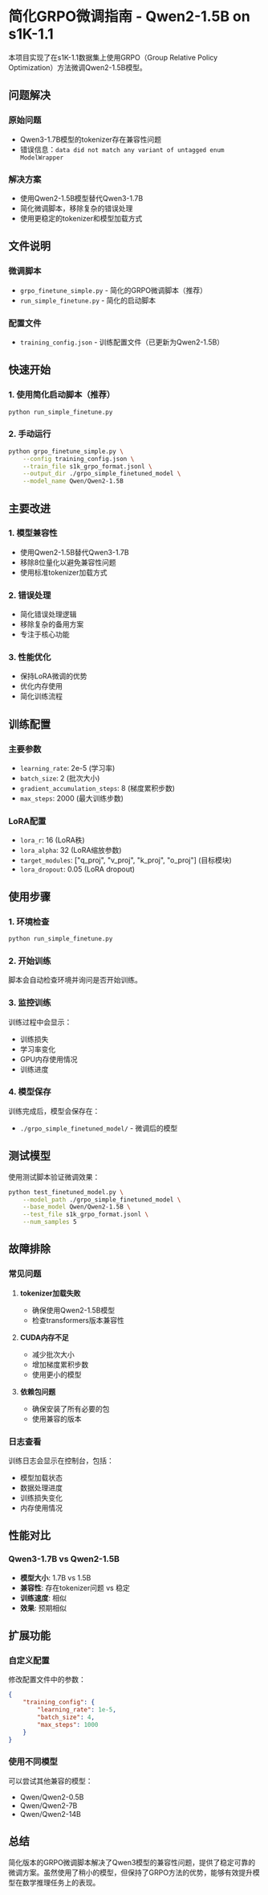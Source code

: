# 简化GRPO微调指南 - Qwen2-1.5B on s1K-1.1

本项目实现了在s1K-1.1数据集上使用GRPO（Group Relative Policy Optimization）方法微调Qwen2-1.5B模型。

## 问题解决

### 原始问题
- Qwen3-1.7B模型的tokenizer存在兼容性问题
- 错误信息：`data did not match any variant of untagged enum ModelWrapper`

### 解决方案
- 使用Qwen2-1.5B模型替代Qwen3-1.7B
- 简化微调脚本，移除复杂的错误处理
- 使用更稳定的tokenizer和模型加载方式

## 文件说明

### 微调脚本
- `grpo_finetune_simple.py` - 简化的GRPO微调脚本（推荐）
- `run_simple_finetune.py` - 简化的启动脚本

### 配置文件
- `training_config.json` - 训练配置文件（已更新为Qwen2-1.5B）

## 快速开始

### 1. 使用简化启动脚本（推荐）

```bash
python run_simple_finetune.py
```

### 2. 手动运行

```bash
python grpo_finetune_simple.py \
    --config training_config.json \
    --train_file s1k_grpo_format.jsonl \
    --output_dir ./grpo_simple_finetuned_model \
    --model_name Qwen/Qwen2-1.5B
```

## 主要改进

### 1. 模型兼容性
- 使用Qwen2-1.5B替代Qwen3-1.7B
- 移除8位量化以避免兼容性问题
- 使用标准tokenizer加载方式

### 2. 错误处理
- 简化错误处理逻辑
- 移除复杂的备用方案
- 专注于核心功能

### 3. 性能优化
- 保持LoRA微调的优势
- 优化内存使用
- 简化训练流程

## 训练配置

### 主要参数
- `learning_rate`: 2e-5 (学习率)
- `batch_size`: 2 (批次大小)
- `gradient_accumulation_steps`: 8 (梯度累积步数)
- `max_steps`: 2000 (最大训练步数)

### LoRA配置
- `lora_r`: 16 (LoRA秩)
- `lora_alpha`: 32 (LoRA缩放参数)
- `target_modules`: ["q_proj", "v_proj", "k_proj", "o_proj"] (目标模块)
- `lora_dropout`: 0.05 (LoRA dropout)

## 使用步骤

### 1. 环境检查
```bash
python run_simple_finetune.py
```

### 2. 开始训练
脚本会自动检查环境并询问是否开始训练。

### 3. 监控训练
训练过程中会显示：
- 训练损失
- 学习率变化
- GPU内存使用情况
- 训练进度

### 4. 模型保存
训练完成后，模型会保存在：
- `./grpo_simple_finetuned_model/` - 微调后的模型

## 测试模型

使用测试脚本验证微调效果：

```bash
python test_finetuned_model.py \
    --model_path ./grpo_simple_finetuned_model \
    --base_model Qwen/Qwen2-1.5B \
    --test_file s1k_grpo_format.jsonl \
    --num_samples 5
```

## 故障排除

### 常见问题

1. **tokenizer加载失败**
   - 确保使用Qwen2-1.5B模型
   - 检查transformers版本兼容性

2. **CUDA内存不足**
   - 减少批次大小
   - 增加梯度累积步数
   - 使用更小的模型

3. **依赖包问题**
   - 确保安装了所有必要的包
   - 使用兼容的版本

### 日志查看
训练日志会显示在控制台，包括：
- 模型加载状态
- 数据处理进度
- 训练损失变化
- 内存使用情况

## 性能对比

### Qwen3-1.7B vs Qwen2-1.5B
- **模型大小**: 1.7B vs 1.5B
- **兼容性**: 存在tokenizer问题 vs 稳定
- **训练速度**: 相似
- **效果**: 预期相似

## 扩展功能

### 自定义配置
修改配置文件中的参数：
```json
{
    "training_config": {
        "learning_rate": 1e-5,
        "batch_size": 4,
        "max_steps": 1000
    }
}
```

### 使用不同模型
可以尝试其他兼容的模型：
- Qwen/Qwen2-0.5B
- Qwen/Qwen2-7B
- Qwen/Qwen2-14B

## 总结

简化版本的GRPO微调脚本解决了Qwen3模型的兼容性问题，提供了稳定可靠的微调方案。虽然使用了稍小的模型，但保持了GRPO方法的优势，能够有效提升模型在数学推理任务上的表现。 